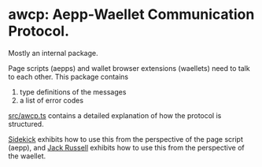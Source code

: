 # awcp: Aepp-Waellet Communication Protocol.

Mostly an internal package.

Page scripts (aepps) and wallet browser extensions (waellets) need to talk to
each other.  This package contains

1. type definitions of the messages
2. a list of error codes

[src/awcp.ts](./src/awcp.ts) contains a detailed explanation of how the
protocol is structured.

[Sidekick](../../sidekick/) exhibits how to use this from the perspective of
the page script (aepp), and [Jack Russell](../../jrx) exhibits how to use this
from the perspective of the waellet.
